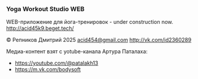### Yoga Workout Studio WEB

WEB-приложение для йога-тренировок - under construction now.
http://acid45k9.beget.tech/

© Репников Дмитрий 2025 acid454@gmail.com 
http://vk.com/id2360289

Медиа-контент взят с yotube-канала Артура Паталаха:
* https://youtube.com/@patalakh13
* https://m.vk.com/bodysoft
